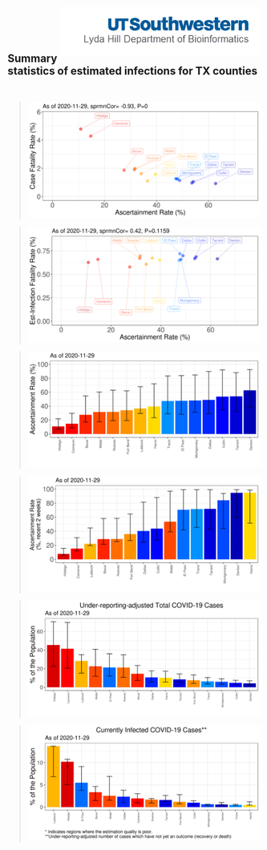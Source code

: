 <img align="right"  height="100" src="/doc/utsw-master-logo-cmyk+BI.png">

 <p>&nbsp;</p> 

 <p>&nbsp;</p> 

## Summary statistics of estimated infections for TX counties 

 <p>&nbsp;</p> 

> <img src="/output/TX_counties_current/CFRvsAsctRate.png"  />  

> <img src="/output/TX_counties_current/IFRvsAsctRate.png"  />

> <img src="/output/TX_counties_current/cumAsctRate.png" />  

> <img src="/output/TX_counties_current/recent2w_AsctRate.png"  />

> <img src="/output/TX_counties_current/pctEstTotalCases.png"  />  

> <img src="/output/TX_counties_current/pctEstInfection.png"  />
